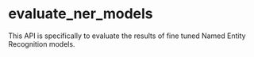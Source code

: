 # evaluate_ner_models
This API is specifically to evaluate the results of fine tuned Named Entity Recognition models.

